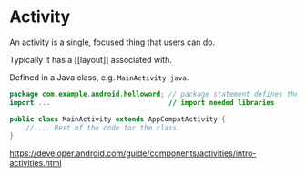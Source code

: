 # Activity

An activity is a single, focused thing that users can do.

Typically it has a [[layout]] associated with.

Defined in a Java class, e.g. `MainActivity.java`.

```java
package com.example.android.helloword; // package statement defines the app package
import ...							   // import needed libraries

public class MainActivity extends AppCompatActivity {
    // ... Rest of the code for the class.
}
```

https://developer.android.com/guide/components/activities/intro-activities.html
